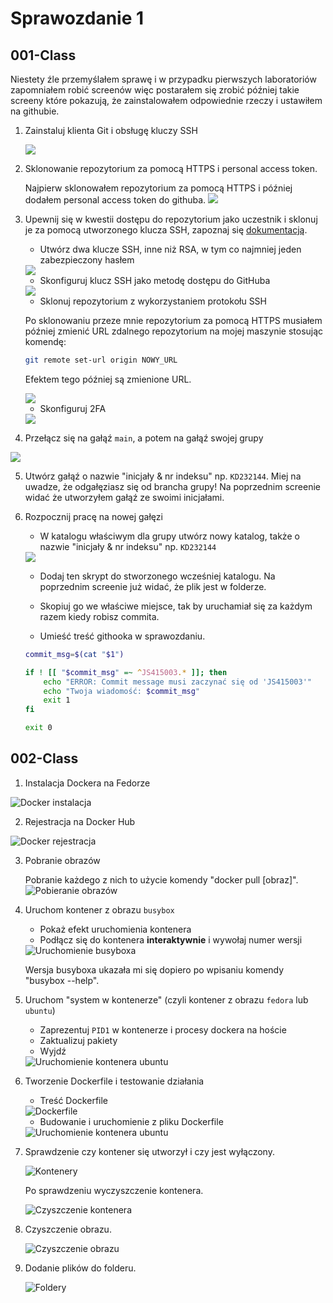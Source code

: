 # Sprawozdanie 1

## 001-Class
Niestety źle przemyślałem sprawę i w przypadku pierwszych laboratoriów zapomniałem robić screenów więc postarałem się zrobić później takie screeny które pokazują, że zainstalowałem odpowiednie rzeczy i ustawiłem na githubie.

1. Zainstaluj klienta Git i obsługę kluczy SSH
    
    <img src="/home/jakub/MDO2025_INO/ITE/GCL07/JS415003/Sprawozdanie1/001-Class/lab1_1.png" /> 

2. Sklonowanie repozytorium za pomocą HTTPS i personal access token.

    Najpierw sklonowałem repozytorium za pomocą HTTPS i później dodałem personal access token do githuba.
    <img src="/home/jakub/MDO2025_INO/ITE/GCL07/JS415003/Sprawozdanie1/001-Class/lab1_2.png" />

3. Upewnij się w kwestii dostępu do repozytorium jako uczestnik i sklonuj je za pomocą utworzonego klucza SSH, zapoznaj się [dokumentacją](https://docs.github.com/en/authentication/connecting-to-github-with-ssh/generating-a-new-ssh-key-and-adding-it-to-the-ssh-agent).
   - Utwórz dwa klucze SSH, inne niż RSA, w tym co najmniej jeden zabezpieczony hasłem
   <img src="/home/jakub/MDO2025_INO/ITE/GCL07/JS415003/Sprawozdanie1/001-Class/lab1_4.png" />

   - Skonfiguruj klucz SSH jako metodę dostępu do GitHuba
   <img src="/home/jakub/MDO2025_INO/ITE/GCL07/JS415003/Sprawozdanie1/001-Class/lab1_5.png" />

   - Sklonuj repozytorium z wykorzystaniem protokołu SSH

   Po sklonowaniu przeze mnie repozytorium za pomocą HTTPS musiałem później zmienić URL zdalnego repozytorium na mojej maszynie stosując komendę:
    
    ```bash
    git remote set-url origin NOWY_URL
    ```

    Efektem tego później są zmienione URL.

    <img src="/home/jakub/MDO2025_INO/ITE/GCL07/JS415003/Sprawozdanie1/001-Class/lab1_3.png" />

   - Skonfiguruj 2FA
   <img src="/home/jakub/MDO2025_INO/ITE/GCL07/JS415003/Sprawozdanie1/001-Class/lab1_6.png" />

4. Przełącz się na gałąź ```main```, a potem na gałąź swojej grupy
<img src="/home/jakub/MDO2025_INO/ITE/GCL07/JS415003/Sprawozdanie1/001-Class/lab1_7.png" />

5. Utwórz gałąź o nazwie "inicjały & nr indeksu" np. ```KD232144```. Miej na uwadze, że odgałęziasz się od brancha grupy!
    Na poprzednim screenie widać że utworzyłem gałąź ze swoimi inicjałami.

6. Rozpocznij pracę na nowej gałęzi
   - W katalogu właściwym dla grupy utwórz nowy katalog, także o nazwie "inicjały & nr indeksu" np. ```KD232144```
   <img src="/home/jakub/MDO2025_INO/ITE/GCL07/JS415003/Sprawozdanie1/001-Class/lab1_8.png" />

   - Dodaj ten skrypt do stworzonego wcześniej katalogu.
   Na poprzednim screenie już widać, że plik jest w folderze.

   - Skopiuj go we właściwe miejsce, tak by uruchamiał się za każdym razem kiedy robisz commita.
   
   - Umieść treść githooka w sprawozdaniu.
    ```bash
    commit_msg=$(cat "$1")

    if ! [[ "$commit_msg" =~ ^JS415003.* ]]; then
        echo "ERROR: Commit message musi zaczynać się od 'JS415003'"
        echo "Twoja wiadomość: $commit_msg"
        exit 1
    fi

    exit 0
    ```

## 002-Class
1. Instalacja Dockera na Fedorze
<img src="/home/jakub/MDO2025_INO/ITE/GCL07/JS415003/Sprawozdanie1/002-Class/1.png" title="Docker instalacja" /> 

2. Rejestracja na Docker Hub
<img src="/home/jakub/MDO2025_INO/ITE/GCL07/JS415003/Sprawozdanie1/002-Class/Docker_registration.png" title="Docker rejestracja" /> 

3. Pobranie obrazów

    Pobranie każdego z nich to użycie komendy "docker pull [obraz]".
    <img src="/home/jakub/MDO2025_INO/ITE/GCL07/JS415003/Sprawozdanie1/002-Class/2.png" title="Pobieranie obrazów" /> 

4. Uruchom kontener z obrazu `busybox`
   - Pokaż efekt uruchomienia kontenera
   - Podłącz się do kontenera **interaktywnie** i wywołaj numer wersji

   <img src="/home/jakub/MDO2025_INO/ITE/GCL07/JS415003/Sprawozdanie1/002-Class/3.png" title="Uruchomienie busyboxa" /> 
   
   Wersja busyboxa ukazała mi się dopiero po wpisaniu komendy "busybox --help".

5. Uruchom "system w kontenerze" (czyli kontener z obrazu `fedora` lub `ubuntu`)
   - Zaprezentuj `PID1` w kontenerze i procesy dockera na hoście
   - Zaktualizuj pakiety
   - Wyjdź

   <img src="/home/jakub/MDO2025_INO/ITE/GCL07/JS415003/Sprawozdanie1/002-Class/4.png" title="Uruchomienie kontenera ubuntu" />  

6. Tworzenie Dockerfile i testowanie działania
    - Treść Dockerfile 

    <img src="/home/jakub/MDO2025_INO/ITE/GCL07/JS415003/Sprawozdanie1/002-Class/5.png" title="Dockerfile" />

    - Budowanie i uruchomienie z pliku Dockerfile

    <img src="/home/jakub/MDO2025_INO/ITE/GCL07/JS415003/Sprawozdanie1/002-Class/6.png" title="Uruchomienie kontenera ubuntu" />

7. Sprawdzenie czy kontener się utworzył i czy jest wyłączony.

    <img src="/home/jakub/MDO2025_INO/ITE/GCL07/JS415003/Sprawozdanie1/002-Class/7.png" title="Kontenery" />

    Po sprawdzeniu wyczyszczenie kontenera.

    <img src="/home/jakub/MDO2025_INO/ITE/GCL07/JS415003/Sprawozdanie1/002-Class/8.png" title="Czyszczenie kontenera" />

8. Czyszczenie obrazu.

    <img src="/home/jakub/MDO2025_INO/ITE/GCL07/JS415003/Sprawozdanie1/002-Class/9.png" title="Czyszczenie obrazu" />

9. Dodanie plików do folderu.

    <img src="/home/jakub/MDO2025_INO/ITE/GCL07/JS415003/Sprawozdanie1/002-Class/10.png" title="Foldery" />